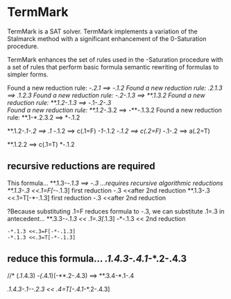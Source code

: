 ﻿# TermMark

TermMark is a SAT solver.
TermMark implements a variation of the Stalmarck method with a significant enhancement of the 0-Saturation procedure.

TermMark enhances the set of rules used in the -Saturation procedure with a set of rules that perform 
basic formula semantic rewriting of formulas to simpler forms.

Found a new reduction rule: *-.2.1 ==> *-.1.2
Found a new reduction rule: *.2*.1.3 ==> *.1*.2.3
Found a new reduction rule: *-.2-*.1.3 ==> **.1.3.2
Found a new reduction rule: **.1.2-*.1.3 ==> -*.1-*.2-.3  
Found a new reduction rule: **.1.2-*.3.2 ==> -**-.1.3.2
Found a new reduction rule: **.1-*.2.3.2 ==> *-.1.2

**.1.2-*.1-.2 ==> .1
-*.1.2 ==> c(.1=F)   *-1-*.1.2
-*.1.2 ==> c(.2=F)
-*.1-.2 ==> a(.2=T)



**.1.2.2 ==> c(.1=T)
    *-.1.2

## recursive reductions are required
This formula...
	**.1.3-*-.1.3 ==> -.3
...requires recursive algorithmic reductions
	**.1.3-.3 <<.1=F[-*-.1.3] first reduction
		-.3 <<after 2nd reduction
	**.1.3-.3 <<.1=T[-*-.1.3] first reduction
		-.3 <<after 2nd reduction

?Because substituting .1=F reduces formula to -.3, we can substitute .1=.3 in antecedent...
  **.3.3-*-.1.3 << .1=.3[*.1.3]
	-*-.1.3 << 2nd reduction

	-*.1.3 <<.3=F[-*-.1.3]
	-*.1.3 <<.3=T[-*-.1.3]


 ## reduce this formula... **.1*.4.3-**.4.1-**.2-.4.3

 //* (*.1*.4.3) -*(*.4.1)(-**.2-.4.3) ==> **.3.4-*.1-.4

 **.1*.4.3-*.1-*-.2.3 << .4=T[-**.4.1-**.2-.4.3]
 